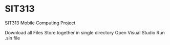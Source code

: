 # SIT313
SIT313 Mobile Computing Project

Download all Files
Store together in single directory
Open Visual Studio
Run .sln file
